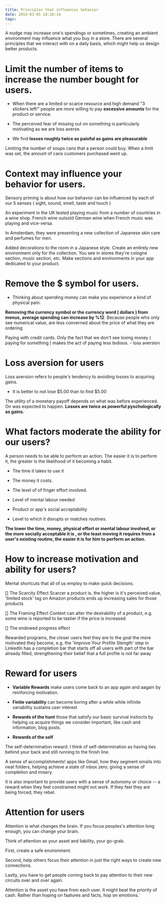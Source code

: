 ```yaml
---
title: Principles that influences behavior
date: 2019-03-05 18:28:14
tags:
---
```


A nudge may increase one's spendings or sometimes, creating an ambient environment may influence what you buy in a store. There are several principles that we interact with on a daily basis, which might help us design better products.

# Limit the number of items to increase the number bought for users.

-  When there are a limited or scarce resource and high demand "3 stickers left!" people are more willing to pay <b>excessive amounts</b> for the product or service.


-   The perceived fear of missing out on something is particularly motivating as we are loss averse.


-   We find <b>losses roughly twice as painful as gains are pleasurable</b>

Limiting the number of soups cans that a person could buy. When a limit was set, the amount of cans customers purchased went up.

# Context may influence your behavior for users.

Sensory priming is about how our behavior can be influenced by each of our 5 senses ( sight, sound, smell, taste and touch )

An experiment in the UK tested playing music from a number of countries in a wine shop. French wine outsold German wine when French music was playing and vice-versa. 

In Amsterdam, they were presenting a new collection of Japanese skin care and perfumes for men. 


Added decorations to the room in a Japanese style. Create an entirely new environment only for the collection. You see in stores they're cologne section, music section, etc. Make sections and environments in your app dedicated to your product.

# Remove the $ symbol for users.

* Thinking about spending money can make you experience a kind of physical pain.

<b>Removing the currency symbol or the currency word ( dollars ) from menus, average spending can increase by %12</b>. 
Because people who only see numerical value, are less converned about the price of what they are ordering

Paying with credit cards. Only the fact that we don't see losing money ( paying for something  ) makes the act of paying less tedious. - loss aversion

# Loss aversion for users
 Loss aversion refers to people's tendency to avoiding losses to acquiring gains. 

- It is better to not lose $5.00 than to find $5.00

The utility of a monetary payoff depends on what was before experienced. On was expected to happen. <b>Losses are twice as powerful pyschologically as gains.</b>

# What factors moderate the ability for our users?

A person needs to be able to perform an action. The easier it is to perform it, the greater is the likelihood of it becoming a habit.

-   The time it takes to use it
- The money it costs.

- The level of of finger effort involved.
- Level of mental labour needed
- Product or app's social acceptability
- Level to which it disrupts or matches routines.

<b>The lower the time, money, physical effort or mental labour involved, or the more socially acceptable it is , or the least moving it requires from a user's existing routine, the easier it is for him to perform an action.</b>


# How to increase motivation and ability for users?

Mental shortcuts that all of us employ to make quick decisions.

[] The Scarcity Effect
    Scarcer a product is, 
    the higher is it's perceived value, 
    'limited stock' tag on Amazon products
    ends up increasing sales for those products

[] The Framing Effect
    Context can alter the desirability
    of a product, e.g. some wine is reported to be tastier if the price is increased.

[] The endowed progress effect 

Rewarded programs, the closer users feel they are to the goal the more motivated they become, e.g. the 'Improve Your Profile Stength' step in LinkedIn has a completion bar that starts off all users with part of the bar already filled, strengthening their belief that a full profile is not far away

# Reward for users
  - <b>Variable Rewards</b> make users come back to an app again and aagain by reinforcing motivation.

  - <b>Finite variability</b> can become boring after a while while infinite variability sustains user interest

  - <b>Rewards of the hunt</b> those that satisfy our basic survival instincts by helping us acquire things we consider important, like cash and information, blog posts.

  - <b> Rewards of the self </b>

  The self-determination reward. I think of self-determination as having ties behind your back and still running to the finish line. 

  A sense of accomplishments! apps like Gmail, how they segment emails into neat folders, helping achieve a state of inbox zero; giving a sense of completion and misery. 

  It is also important to provide users with a sense of autonomy or choice -- a reward when they feel constrained might not work. If they feel they are being forced, they rebel.

# Attention for users

Attention is what changes the brain. If you focus peoples's attention long enough, you can change your brain. 

Think of attention as your asset and liability, your go-grab.

First, create a safe environment.

Second, help others focus their attention in just the right ways to create new connections. 

Lastly, you have to get people coming back to pay attention to their new circuits over and over again. 

Attention is the asset you have from each user. It might beat the priority of cash. Rather than hoping on faatures and facts, hop on emotions.`
